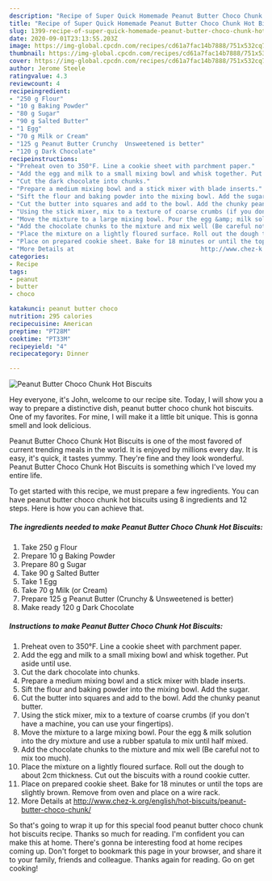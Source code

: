 ```yaml
---
description: "Recipe of Super Quick Homemade Peanut Butter Choco Chunk Hot Biscuits"
title: "Recipe of Super Quick Homemade Peanut Butter Choco Chunk Hot Biscuits"
slug: 1399-recipe-of-super-quick-homemade-peanut-butter-choco-chunk-hot-biscuits
date: 2020-09-01T23:13:55.203Z
image: https://img-global.cpcdn.com/recipes/cd61a7fac14b7888/751x532cq70/peanut-butter-choco-chunk-hot-biscuits-recipe-main-photo.jpg
thumbnail: https://img-global.cpcdn.com/recipes/cd61a7fac14b7888/751x532cq70/peanut-butter-choco-chunk-hot-biscuits-recipe-main-photo.jpg
cover: https://img-global.cpcdn.com/recipes/cd61a7fac14b7888/751x532cq70/peanut-butter-choco-chunk-hot-biscuits-recipe-main-photo.jpg
author: Jerome Steele
ratingvalue: 4.3
reviewcount: 4
recipeingredient:
- "250 g Flour"
- "10 g Baking Powder"
- "80 g Sugar"
- "90 g Salted Butter"
- "1 Egg"
- "70 g Milk or Cream"
- "125 g Peanut Butter Crunchy  Unsweetened is better"
- "120 g Dark Chocolate"
recipeinstructions:
- "Preheat oven to 350°F. Line a cookie sheet with parchment paper."
- "Add the egg and milk to a small mixing bowl and whisk together. Put aside until use."
- "Cut the dark chocolate into chunks."
- "Prepare a medium mixing bowl and a stick mixer with blade inserts."
- "Sift the flour and baking powder into the mixing bowl. Add the sugar."
- "Cut the butter into squares and add to the bowl. Add the chunky peanut butter."
- "Using the stick mixer, mix to a texture of coarse crumbs (if you don&#39;t have a machine, you can use your fingertips)."
- "Move the mixture to a large mixing bowl. Pour the egg &amp; milk solution into the dry mixture and use a rubber spatula to mix until half mixed."
- "Add the chocolate chunks to the mixture and mix well (Be careful not to mix too much)."
- "Place the mixture on a lightly floured surface. Roll out the dough to about 2cm thickness. Cut out the biscuits with a round cookie cutter."
- "Place on prepared cookie sheet. Bake for 18 minutes or until the tops are slightly brown. Remove from oven and place on a wire rack."
- "More Details at                                   http://www.chez-k.org/english/hot-biscuits/peanut-butter-choco-chunk/"
categories:
- Recipe
tags:
- peanut
- butter
- choco

katakunci: peanut butter choco 
nutrition: 295 calories
recipecuisine: American
preptime: "PT28M"
cooktime: "PT33M"
recipeyield: "4"
recipecategory: Dinner

---
```



![Peanut Butter Choco Chunk Hot Biscuits](https://img-global.cpcdn.com/recipes/cd61a7fac14b7888/751x532cq70/peanut-butter-choco-chunk-hot-biscuits-recipe-main-photo.jpg)

Hey everyone, it's John, welcome to our recipe site. Today, I will show you a way to prepare a distinctive dish, peanut butter choco chunk hot biscuits. One of my favorites. For mine, I will make it a little bit unique. This is gonna smell and look delicious.



Peanut Butter Choco Chunk Hot Biscuits is one of the most favored of current trending meals in the world. It is enjoyed by millions every day. It is easy, it's quick, it tastes yummy. They're fine and they look wonderful. Peanut Butter Choco Chunk Hot Biscuits is something which I've loved my entire life.


To get started with this recipe, we must prepare a few ingredients. You can have peanut butter choco chunk hot biscuits using 8 ingredients and 12 steps. Here is how you can achieve that.

<!--inarticleads1-->

##### The ingredients needed to make Peanut Butter Choco Chunk Hot Biscuits:

1. Take 250 g Flour
1. Prepare 10 g Baking Powder
1. Prepare 80 g Sugar
1. Take 90 g Salted Butter
1. Take 1 Egg
1. Take 70 g Milk (or Cream)
1. Prepare 125 g Peanut Butter (Crunchy &amp; Unsweetened is better)
1. Make ready 120 g Dark Chocolate




<!--inarticleads2-->

##### Instructions to make Peanut Butter Choco Chunk Hot Biscuits:

1. Preheat oven to 350°F. Line a cookie sheet with parchment paper.
1. Add the egg and milk to a small mixing bowl and whisk together. Put aside until use.
1. Cut the dark chocolate into chunks.
1. Prepare a medium mixing bowl and a stick mixer with blade inserts.
1. Sift the flour and baking powder into the mixing bowl. Add the sugar.
1. Cut the butter into squares and add to the bowl. Add the chunky peanut butter.
1. Using the stick mixer, mix to a texture of coarse crumbs (if you don&#39;t have a machine, you can use your fingertips).
1. Move the mixture to a large mixing bowl. Pour the egg &amp; milk solution into the dry mixture and use a rubber spatula to mix until half mixed.
1. Add the chocolate chunks to the mixture and mix well (Be careful not to mix too much).
1. Place the mixture on a lightly floured surface. Roll out the dough to about 2cm thickness. Cut out the biscuits with a round cookie cutter.
1. Place on prepared cookie sheet. Bake for 18 minutes or until the tops are slightly brown. Remove from oven and place on a wire rack.
1. More Details at                                   http://www.chez-k.org/english/hot-biscuits/peanut-butter-choco-chunk/




So that's going to wrap it up for this special food peanut butter choco chunk hot biscuits recipe. Thanks so much for reading. I'm confident you can make this at home. There's gonna be interesting food at home recipes coming up. Don't forget to bookmark this page in your browser, and share it to your family, friends and colleague. Thanks again for reading. Go on get cooking!
